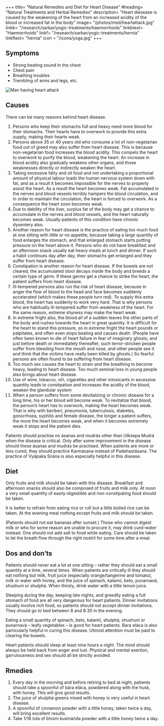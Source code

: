 +++
title= "Natural Remedies and Diet for Heart Disease"
#heading= "Natural Treatments and Herbal Remedies"
description= "Heart diesease is caused by the weakening of the heart from an increased acidity of the blood or increased fat in the body"
image= "/photos/med/heartattack.jpg"
linkb= "/research/sarkar/yogic-treatments/haemorrhoids"
linkbtext= "Haemorrhoids"
linkf= "/research/sarkar/yogic-treatments/hernia"
linkftext= "hernia"
icon = "/icons/yoga.jpg"
+++


## Symptoms

- Strong beating sound in the chest
- Chest pain
- Breathing troubles
- Trembling of arms and legs, etc.

![Man having heart attack](/photos/med/heartattack.jpg)

## Causes

There can be many reasons behind heart disease.

1. Persons who keep their stomachs full and heavy need more blood for their stomachs. Their hearts have to overwork to provide this extra supply, making their hearts weak.
2. Persons above 35 or 40 years old who consume a lot of non-vegetarian food out of greed may also suffer from heart disease. This is because non-vegetarian food increases the blood acidity. This compels the heart to overwork to purify the blood, weakening the heart. An increase in blood acidity also gradually weakens other organs, and those weaknesses directly or indirectly weaken the heart.
3. Taking excessive fatty and oil food and not undertaking a proportional amount of physical labour loads the human nervous system down with fat, and as a result it becomes impossible for the nerves to properly assist the heart. As a result the heart becomes weak. Fat accumulated in the nerves and blood vessels terribly hampers the blood circulation, and in order to maintain the circulation, the heart is forced to overwork. As a consequence the heart soon becomes weak.
4. Due to debility of the liver, surplus fat of the body may get a chance to accumulate in the nerves and blood vessels, and the heart naturally becomes weak. Usually patients of this condition have chronic dysentery also.
5. Another reason for heart disease is the practice of eating too much food at one sitting with little or no appetite; because taking a large quantity of food enlarges the stomach, and that enlarged stomach starts putting pressure on the heart above it. Persons who do not have breakfast and an afternoon snack usually eat heavy meals at lunch and dinner. If such a habit continues day after day, their stomachs get enlarged and they suffer from heart disease.
6. Constipation is another reason for heart disease. If the bowels are not cleared, the accumulated stool decays inside the body and breeds a certain type of germ. If these germs get a chance to strike the heart, the patient suffers from heart disease.
7. Ill-tempered persons also run the risk of heart disease, because in anger the flow of blood to the head and face becomes suddenly accelerated (which makes these people turn red). To supply this extra blood, the heart has suddenly to work very hard. That is why persons who are habitually ill-tempered suffer from weakness of the heart. For the same reason, extreme shyness may make the heart weak.
8. In extreme fright also, the blood all of a sudden leaves the other parts of the body and rushes towards the heart in great quantity. It is difficult for the heart to stand this pressure, so in extreme fright the heart pounds or palpitates, and often even stops beating and causes death. (People have often been known to die of heart failure in fear of imaginary ghosts; and just before death or immediately thereafter, such terror-stricken people suffer from bleeding from the mouth and nose, and other people see it and think that the victims have really been killed by ghosts.) So fearful persons are often found to be suffering from heart disease.
9. Too much sex causes the heart to strain and the breathing to become heavy, leading to heart disease. Too much seminal loss in young people also brings about heart disease.
10. Use of wine, tobacco, viŕi, cigarettes and other intoxicants in excessive quantity leads to constipation and increases the acidity of the blood, weaken the glandular system<!-- , and ultimately prevent the active cooperation of the heart and the glands, causing them to fall sick. -->
11. When a person suffers from some devitalizing or chronic disease for a long time, his or her blood will become weak. To revitalize that blood, the person’s heart has to overwork, making the heart becomes weak. That is why with beriberi, pneumonia, tuberculosis, diabetes, gonorrhoea, syphilis and female disease, the longer a patient suffers, the more the heart becomes weak, and when it becomes extremely weak it stops and the patient dies.

<!-- Treatment:
Morning – Utkśepa Mudrá, (don’t drink too much water), Yogamudrá, Diirgha Prańáma, Bhújauṋgásana, Váyavii Mudrá or Váyavii Práńáyáma, and Padahastásana.
Evening – Yogamudrá, Diirgha Prańáma, Bhújauṋgásana, Padahastásana and Váyavii Mudrá or Váyavii Práńáyáma. -->

Patients should practise no ásanas and mudrás other than Utkśepa Mudrá when the disease is critical. Only after some improvement in the disease should these ásanas and mudrás be practised. When patients are more or less cured, they should practice Karmásana instead of Padahastásana. The practice of Vyápaka Snána is also especially helpful in this disease.

## Diet

Only fruits and milk should be taken with this disease. Breakfast and afternoon snacks should also be composed of fruits and milk only. At noon a very small quantity of easily-digestible and non-constipating food should be taken. 

It is better to refrain from eating rice or rut́i but a little boiled rice can be taken. At the evening meal nothing except fruits and milk should be taken. 

(Patients should not eat bananas after sunset.) Those who cannot digest milk or who for some reason are unable to procure it, may drink curd-water instead. One should not add salt to food while eating. Care should be taken to let the breath flow through the right nostril for some time after a meal.


## Dos and don’ts

Patients should never eat a lot at one sitting – rather they should eat a small quantity at a time, several times. When patients are critically ill they should eat nothing but milk, fruit juice (especially orange/tangerine and tomato), milk or water with honey, and the juice of spinach, kalamii, beto, punarnavá, shushuni or shulphá. When thirsty, drink water with a little lemon juice.

Sleeping during the day, keeping late nights, and greedily eating a full stomach of food are all very dangerous for heart patients. Dinner invitations usually involve rich food, so patients should not accept dinner invitations. They should go to bed between 8 and 8:30 in the evening.

Eating a small quantity of spinach, beto, kalamii, shulphá, shushuni or punarnavá – leafy vegetables – is good for heart patients. Bara eláca is also particularly helpful in curing this disease. Utmost attention must be paid to clearing the bowels.

Heart patients should sleep at least nine hours a night. The mind should always be held back from anger and lust. Physical and mental exertion, garrulousness and sex should all be strictly avoided.

## Rmedies

1. Every day in the morning and before retiring to bed at night, patients should take a spoonful of bára eláca, powdered along with the husk, with honey. This will give good results.
2. The juice of shulphá greens mixed with honey is very useful in heart disease.
3. A spoonful of cinnamon powder with a little honey, taken twice a day, will bring excellent results.
4. Take 1/16 tola of bhúmi kuśmáńd́a powder with a little honey twice a day.